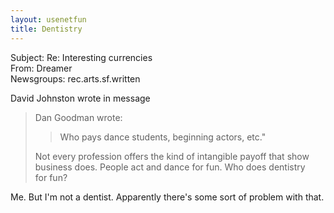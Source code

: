 ```yaml
---   
layout: usenetfun   
title: Dentistry   
---   
```

   
   
 Subject: Re: Interesting currencies   
From: Dreamer   
Newsgroups: rec.arts.sf.written   
   
David Johnston wrote in message   
>   
> Dan Goodman wrote:   
>>   
>> Who pays dance students, beginning actors, etc.&quot;   
>   
> Not every profession offers the kind of intangible payoff that show   
> business does.  People act and dance for fun.  Who does dentistry   
> for fun?   
>   
Me. But I'm not a dentist. Apparently there's some sort of problem with that.   
   
   
   
